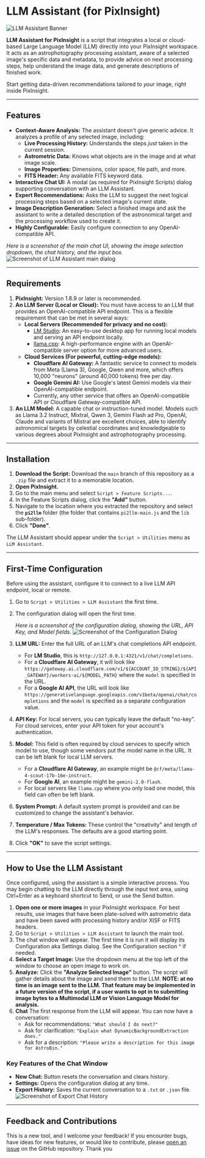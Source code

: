 # LLM Assistant (for PixInsight)

![LLM Assistant Banner](https://placehold.co/800x200/171C2C/FFFFFF/png?text=LLM+Assistant+(for+PixInsight))

**LLM Assistant for PixInsight** is a script that integrates a local or cloud-based Large Language Model (LLM) directly into your PixInsight workspace. It acts as an astrophotography processing assistant, aware of a selected image's specific data and metadata, to provide advice on next processing steps, help understand the image data, and generate descriptions of finished work.

Start getting data-driven recommendations tailored to *your* image, right inside PixInsight.

---

## Features

*   **Context-Aware Analysis:** The assistant doesn't give generic advice. It analyzes a profile of any selected image, including:
    *   **Live Processing History:** Understands the steps *just* taken in the current session.
    *   **Astrometric Data:** Knows what objects are in the image and at what image scale.
    *   **Image Properties:** Dimensions, color space, file path, and more.
    *   **FITS Header:** Any available FITS keyword data.
*   **Interactive Chat UI:** A modal (as required for PixInsight Scripts) dialog supporting conversation with an LLM Assistant.
*   **Expert Recommendations:** Asks the LLM to suggest the next logical processing steps based on a selected image's current state.
*   **Image Description Generation:** Select a finished image and ask the assistant to write a detailed description of the astronomical target and the processing workflow used to create it.
*   **Highly Configurable:** Easily configure connection to any OpenAI-compatible API.

*Here is a screenshot of the main chat UI, showing the image selection dropdown, the chat history, and the input box.*
![Screenshot of LLM Assistant main dialog](screenshots/LLM-Assistant-demo-main-Screenshot.png)

---

## Requirements

1.  **PixInsight:** Version 1.8.9 or later is recommended.
2.  **An LLM Server (Local or Cloud):** You must have access to an LLM that provides an OpenAI-compatible API endpoint. This is a flexible requirement that can be met in several ways:
    *   **Local Servers (Recommended for privacy and no cost):**
        *   [LM Studio](https://lmstudio.ai/): An easy-to-use desktop app for running local models and serving an API endpoint locally.
        *   [llama.cpp](https://github.com/ggerganov/llama.cpp): A high-performance engine with an OpenAI-compatible server option for more advanced users.
    *   **Cloud Services (For powerful, cutting-edge models):**
        *   **Cloudflare AI Gateway:** A fantastic service to connect to models from Meta (Llama 3), Google, Qwen and more, which offers 10,000 "neurons" (around 40,000 tokens) free per day.
        *   **Google Gemini AI:** Use Google's latest Gemini models via their OpenAI-compatible endpoint.
        *   Currently, any other service that offers an OpenAI-compatible API or Cloudflare Gateway-compatible API.
3.  **An LLM Model:** A capable chat or instruction-tuned model. Models such as Llama 3.2 Instruct, Mixtral, Qwen 3, Gemini Flash ad Pro, OpenAI, Claude and variants of Mistral are excellent choices, able to identify astronomical targets by celestial coordinates and knowledgeable to various degrees about PixInsight and astrophotography processing.

---

## Installation

1.  **Download the Script:** Download the `main` branch of this repository as a `.zip` file and extract it to a memorable location.
2.  **Open PixInsight.**
3.  Go to the main menu and select `Script > Feature Scripts...`.
4.  In the Feature Scripts dialog, click the **"Add"** button.
5.  Navigate to the location where you extracted the repository and select the **`pi2llm`** folder (the folder that contains `pi2llm-main.js` and the `lib` sub-folder).
6.  Click **"Done"**.

The LLM Assistant should appear under the `Script > Utilities` menu as `LLM Assistant`.

---

## First-Time Configuration

Before using the assistant, configure it to connect to a live LLM API endpoint, local or remote.

1.  Go to `Script > Utilities > LLM Assistant` the first time.
2.  The configuration dialog will open the first time.

    *Here is a screenshot of the configuration dialog, showing the URL, API Key, and Model fields.*
    ![Screenshot of the Configuration Dialog](screenshots/LLM-Assistant-demo-configuration-googleai-Screenshot.png)

3.  **LLM URL:** Enter the full URL of an LLM's chat completions API endpoint.
    *   For **LM Studio**, this is `http://127.0.0.1:4321/v1/chat/completions`.
    *   For a **Cloudflare AI Gateway**, it will look like `https://gateway.ai.cloudflare.com/v1/${ACCOUNT_ID_STRING}/${API_GATEWAY}/workers-ai/${MODEL_PATH}` where the `model` is specified in the URL.
    *   For a **Google AI API**, the URL will look like `https://generativelanguage.googleapis.com/v1beta/openai/chat/completions` and the `model` is specified as a separate configuration value.
4.  **API Key:** For local servers, you can typically leave the default "no-key". For cloud services, enter your API token for your account's authentication.
5.  **Model:** This field is often required by cloud services to specify which model to use, though some vendors put the model name in the URL. It can be left blank for local LLM servers.
    *   For a **Cloudflare AI Gateway**, an example might be `@cf/meta/llama-4-scout-17b-16e-instruct`.
    *   For **Google AI**, an example might be `gemini-2.0-flash`.
    *   For local servers like `llama.cpp` where you only load one model, this field can often be left blank.
6.  **System Prompt:** A default system prompt is provided and can be customized to change the assistant's behavior.
7.  **Temperature / Max Tokens:** These control the "creativity" and length of the LLM's responses. The defaults are a good starting point.
8.  Click **"OK"** to save the script settings.

---

## How to Use the LLM Assistant

Once configured, using the assistant is a simple interactive process.  You may begin chatting to the LLM directly through the input text area, using Ctrl+Enter as a keyboard shortcut to Send, or use the Send button.

1.  **Open one or more images** in your PixInsight workspace. For best results, use images that have been plate-solved with astrometric data and have been saved with processing history and/or XISF or FITS headers.
2.  Go to `Script > Utilities > LLM Assistant` to launch the main tool.
3.  The chat window will appear.  The first time it is run it will display its Configuration aka Settings dialog. See the Configuration section ^ if needed.
4.  **Select a Target Image:** Use the dropdown menu at the top left of the window to choose an open image to work on.
5.  **Analyze:** Click the **"Analyze Selected Image"** button. The script will gather details about the image and send them to the LLM. **NOTE: at no time is an image sent to the LLM.  That feature may be implemented in a future version of the script, if a user wants to opt in to submitting image bytes to a Multimodal LLM or Vision Language Model for analysis.**
6.  **Chat** The first response from the LLM will appear. You can now have a conversation:
    *   Ask for recommendations: `"What should I do next?"`
    *   Ask for clarification: `"Explain what DynamicBackgroundExtraction does."`
    *   Ask for a description: `"Please write a description for this image for AstroBin."`

### Key Features of the Chat Window

*   **New Chat:** Button resets the conversation and clears history.
*   **Settings:** Opens the configuration dialog at any time.
*   **Export History:** Saves the current conversation to a `.txt` or `.json` file.
![Screenshot of Export Chat History](screenshot/LLM-Assistant-demo-export-history-Screenshot.png)

---

## Feedback and Contributions

This is a new tool, and I welcome your feedback! If you encounter bugs, have ideas for new features, or would like to contribute, please [open an issue](https://github.com/scottstirling/pi2llm/issues) on the GitHub repository.  Thank you

